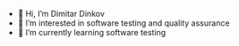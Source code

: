 - 👋 Hi, I’m Dimitar Dinkov
- 👀 I’m interested in software testing and quality assurance
- 🌱 I’m currently learning software testing
